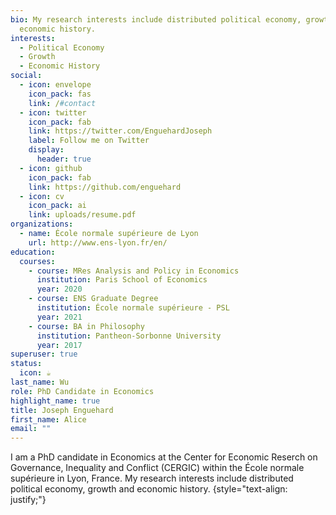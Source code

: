 ```yaml
---
bio: My research interests include distributed political economy, growth and
  economic history.
interests:
  - Political Economy
  - Growth
  - Economic History
social:
  - icon: envelope
    icon_pack: fas
    link: /#contact
  - icon: twitter
    icon_pack: fab
    link: https://twitter.com/EnguehardJoseph
    label: Follow me on Twitter
    display:
      header: true
  - icon: github
    icon_pack: fab
    link: https://github.com/enguehard
  - icon: cv
    icon_pack: ai
    link: uploads/resume.pdf
organizations:
  - name: École normale supérieure de Lyon
    url: http://www.ens-lyon.fr/en/
education:
  courses:
    - course: MRes Analysis and Policy in Economics
      institution: Paris School of Economics
      year: 2020
    - course: ENS Graduate Degree
      institution: École normale supérieure - PSL
      year: 2021
    - course: BA in Philosophy
      institution: Pantheon-Sorbonne University
      year: 2017
superuser: true
status:
  icon: ☕️
last_name: Wu
role: PhD Candidate in Economics
highlight_name: true
title: Joseph Enguehard
first_name: Alice
email: ""
---
```

I am a PhD candidate in Economics at the Center for Economic Reserch on Governance, Inequality and Conflict (CERGIC) within the École normale supérieure in Lyon, France. My research interests include distributed political economy, growth and economic history.
{style="text-align: justify;"}